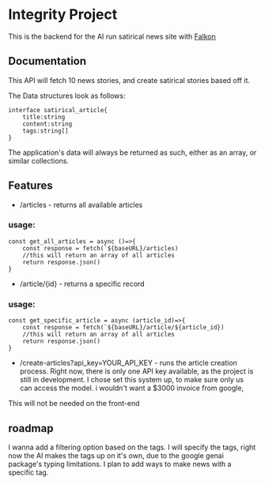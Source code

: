 
# Integrity Project

This is the backend for the AI run satirical news site with [Falkon](https://github.com/falkon2)
## Documentation
This API will fetch 10 news stories, and create satirical stories based off it.

The Data structures look as follows:
```
interface satirical_article{
    title:string
    content:string
    tags:string[]
}
```
The application's data will always be returned as such, either as an array, or similar collections.
## Features

- /articles - returns all available articles
### usage:
```
const get_all_articles = async ()=>{
    const response = fetch(`${baseURL}/articles)
    //this will return an array of all articles
    return response.json()
}
```
- /article/{id} - returns a specific record
### usage:
```
const get_specific_article = async (article_id)=>{
    const response = fetch(`${baseURL}/article/${article_id})
    //this will return an array of all articles
    return response.json()
}
```
- /create-articles?api_key=YOUR_API_KEY - runs the article creation process. Right now, there is only one API key available, as the project is still in development. I chose set this system up, to make sure only us can access the model. i wouldn't want a $3000 invoice from google,

This will not be needed on the front-end

## roadmap

I wanna add a filtering option based on the tags.
I will specify the tags, right now the AI makes the tags up on it's own, due to the google genai package's typing limitations.
I plan to add ways to make news with a specific tag.